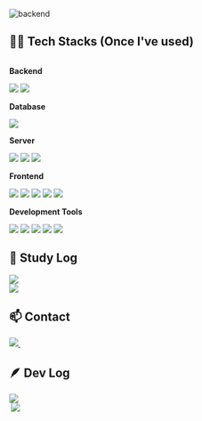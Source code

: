 ![backend](https://github.com/modaing/modaing/assets/153487521/c04271f1-58f2-49cd-8cf7-efee4ceff265)


## 👩‍💻 Tech Stacks (Once I've used)
<div style="display:flex; flex-direction:column; align-items:flex-start;">
    <!-- Backend -->
    <p><strong>Backend</strong></p>
    <div>
        <img src="https://img.shields.io/badge/JAVA-007396?style=for-the-badge&logo=java&logoColor=white">
        <img src="https://img.shields.io/badge/Spring Boot-6DB33F?style=for-the-badge&logo=spring boot&logoColor=white" />
    </div>
		<!-- Database -->
    <p><strong>Database</strong></p>
    <div>
<img src="https://img.shields.io/badge/MYSQL-4479A1?style=for-the-badge&logo=MYSQL&logoColor=white">
    </div>
    <!-- Server -->
    <p><strong>Server</strong></p>
    <div>
        <img src="https://img.shields.io/badge/linux-FCC624?style=for-the-badge&logo=linux&logoColor=black"> 
        <img src="https://img.shields.io/badge/apache tomcat-F8DC75?style=for-the-badge&logo=apachetomcat&logoColor=black">
        <img src="https://img.shields.io/badge/Amazon AWS-232F3E?style=for-the-badge&logo=amazonwebservices&logoColor=white"> 
    </div>
    <!-- Frontend -->
    <p><strong>Frontend</strong></p>
    <div>
        <img src="https://img.shields.io/badge/HTML5-E34F26?style=for-the-badge&logo=HTML5&logoColor=white">
  <img src="https://img.shields.io/badge/CSS3-1572B6?style=for-the-badge&logo=CSS3&logoColor=white">
  <img src="https://img.shields.io/badge/JAVASCRIPT-F7DF1E?style=for-the-badge&logo=JAVASCRIPT&logoColor=white"> 
        <img src="https://img.shields.io/badge/bootstrap-7952B3?style=for-the-badge&logo=bootstrap&logoColor=white">
			<img src="https://img.shields.io/badge/react-20232a.svg?style=for-the-badge&logo=react&logoColor=61DAFB" />
    </div>
		<!-- Development Tools -->
    <p><strong>Development Tools</strong></p>
    <div>
			<img src="https://img.shields.io/badge/git-F05033.svg?style=for-the-badge&logo=git&logoColor=white" />
  <img src="https://img.shields.io/badge/github-181717.svg?style=for-the-badge&logo=github&logoColor=white" />
  <img src="https://img.shields.io/badge/Notion-F3F3F3.svg?style=for-the-badge&logo=notion&logoColor=black" />
			<img src="https://img.shields.io/badge/visual studio code-007ACC.svg?style=for-the-badge&logo=visualstudiocode&logoColor=white" />
			<img src="https://img.shields.io/badge/intellij idea-000000.svg?style=for-the-badge&logo=intellijidea&logoColor=white" />
		</div>

## 📖 Study Log
  <img src="https://img.shields.io/badge/python-3670A0?style=for-the-badge&logo=python&logoColor=ffdd54"/>
  <img src="https://img.shields.io/badge/FastAPI-3670A0?style=for-the-badge&logo=fastapi&logoColor=009688"/>


## 📫 Contact
<div style="display:flex; flex-direction:row;">
  <a href="mailto:hongi_@naver.com">
    <img
      src="https://img.shields.io/badge/hongi_@naver.com-EA4335?style=for-the-badge&logo=gmail&logoColor=white"/>&nbsp
  </a>
<!-- 	<a href="https://open.kakao.com/o/sGFzzbsf">
        <img src="https://img.shields.io/badge/
        KakaoTalk-FFCD00?style=for-the-badge&logoColor=black&logo=KakaoTalk"> 
    </a> -->
</div>

## 🪶 Dev Log
<a href="https://github-readme-stats.vercel.app/api?username=modaing&include_all_commits=true&show_icons=true&theme=gruvbox">
		<img align="left" src="https://github-readme-stats.vercel.app/api?username=modaing&include_all_commits=true&show_icons=true&theme=default"/>
	</a>
 
<a href="https://github-readme-stats.vercel.app/api/top-langs/?username=modaing&langs_count=10&layout=compact&theme=dark">
		<img align="right" src="https://github-readme-stats.vercel.app/api/top-langs/?username=modaing&langs_count=10&layout=compact&theme=default"/>
	</a>
